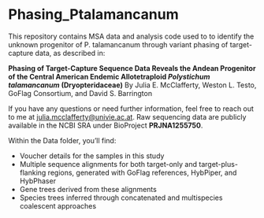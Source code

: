 # Phasing_Ptalamancanum

This repository contains MSA data and analysis code used to to identify the unknown progenitor of P. talamancanum through variant phasing of target-capture data, as described in:

**Phasing of Target-Capture Sequence Data Reveals the Andean Progenitor of the Central American Endemic Allotetraploid _Polystichum talamancanum_ (Dryopteridaceae)**
By Julia E. McClafferty, Weston L. Testo, GoFlag Consortium, and David S. Barrington

If you have any questions or need further information, feel free to reach out to me at julia.mcclafferty@univie.ac.at.
Raw sequencing data are publicly available in the NCBI SRA under BioProject **PRJNA1255750**.

Within the Data folder, you’ll find:
* Voucher details for the samples in this study  
* Multiple sequence alignments for both target-only and target-plus-flanking regions, generated with GoFlag references, HybPiper, and HybPhaser 
* Gene trees derived from these alignments 
* Species trees inferred through concatenated and multispecies coalescent approaches

